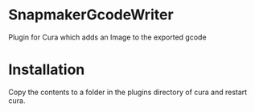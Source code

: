 # SnapmakerGcodeWriter
Plugin for Cura which adds an Image to the exported gcode

# Installation
Copy the contents to a folder in the plugins directory of cura and restart cura.
